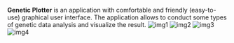   <b>Genetic Plotter</b> is an application with comfortable and friendly (easy-to-use) graphical user interface.
  The application allows to conduct some types of  genetic data analysis and visualize the result.
![img1](https://user-images.githubusercontent.com/27083085/30072362-c01dff98-9272-11e7-8dc9-b45231d4d96d.jpg)
![img2](https://user-images.githubusercontent.com/27083085/30072366-c40304e6-9272-11e7-863b-fbbf341008a8.jpg)
![img3](https://user-images.githubusercontent.com/27083085/30072371-c62ab638-9272-11e7-8961-3eb326ac737b.jpg)
![img4](https://user-images.githubusercontent.com/27083085/30072374-c886a824-9272-11e7-9b48-a9d07618bb3d.jpg)
